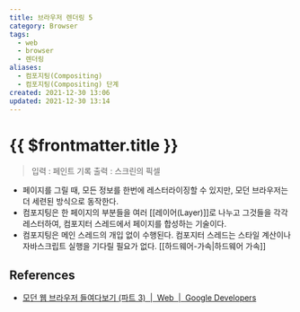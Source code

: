 ```yaml
---
title: 브라우저 렌더링 5
category: Browser
tags:
  - web
  - browser
  - 렌더링
aliases:
  - 컴포지팅(Compositing)
  - 컴포지팅(Compositing) 단계
created: 2021-12-30 13:06
updated: 2021-12-30 13:14
---
```


# {{ $frontmatter.title }}

> 입력 : 페인트 기록
> 출력 : 스크린의 픽셀

- 페이지를 그릴 때, 모든 정보를 한번에 레스터라이징할 수 있지만, 모던 브라우저는 더 세련된 방식으로 동작한다.
- 컴포지팅은 한 페이지의 부분들을 여러 [[레이어(Layer)]]로 나누고 그것들을 각각 레스터하여, 컴포지터 스레드에서 페이지를 합성하는 기술이다.
- 컴포지팅은 메인 스레드의 개입 없이 수행된다. 컴포지터 스레드는 스타일 계산이나 자바스크립트 실행을 기다릴 필요가 없다. [[하드웨어-가속|하드웨어 가속]]

## References

- [모던 웹 브라우저 들여다보기 (파트 3)  |  Web  |  Google Developers](https://developers.google.com/web/updates/2018/09/inside-browser-part3?hl=ko#%EC%BB%B4%ED%8F%AC%EC%A7%80%ED%8C%85)
